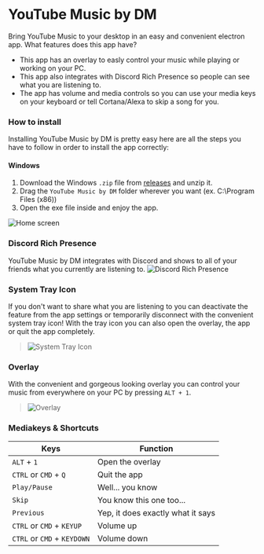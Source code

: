 # **YouTube Music by DM**
Bring YouTube Music to your desktop in an easy and convenient electron app.
What features does this app have?
* This app has an overlay to easly control your music while playing or working on your PC.
* This app also integrates with Discord Rich Presence so people can see what you are listening to.
* The app has volume and media controls so you can use your media keys on your keyboard or tell Cortana/Alexa to skip a song for you.

### How to install
Installing YouTube Music by DM is pretty easy here are all the steps you have to follow in order to install the app correctly:
#### Windows
1. Download the Windows ```.zip``` file from [releases](https://github.com/DM164/YouTubeMusic-by-DM/releases) and unzip it.
2. Drag the ```YouTube Music by DM``` folder wherever you want (ex. C:\Program Files (x86))
3. Open the exe file inside and enjoy the app.

![Home screen](https://i.imgur.com/KiNgRxu.png)

### Discord Rich Presence
YouTube Music by DM integrates with Discord and shows to all of your friends what you currently are listening to.
![Discord Rich Presence](https://i.imgur.com/UXKc8M2.png)

### System Tray Icon
If you don't want to share what you are listening to you can deactivate the feature from the app settings or temporarily disconnect with the convenient system tray icon!
With the tray icon you can also open the overlay, the app or quit the app completely.
> ![System Tray Icon](https://i.imgur.com/CWpJwiG.png)

### Overlay
With the convenient and gorgeous looking overlay you can control your music from everywhere on your PC by pressing ```ALT + 1```.
> ![Overlay](https://i.imgur.com/wE68qLv.png)

### Mediakeys & Shortcuts
Keys | Function
------------ | -------------
```ALT``` + ```1``` | Open the overlay
```CTRL``` or ```CMD``` + ```Q``` | Quit the app
```Play/Pause``` | Well... you know
```Skip``` | You know this one too...
```Previous``` | Yep, it does exactly what it says
```CTRL``` or ```CMD``` + ```KEYUP``` | Volume up
```CTRL``` or ```CMD``` + ```KEYDOWN``` | Volume down

